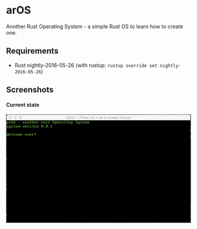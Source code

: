 # arOS
Another Rust Operating System - a simple Rust OS to learn how to create one.

## Requirements

*	Rust nightly-2016-05-26 (with rustup: `rustup override set nightly-2016-05-26`)

## Screenshots

#### Current state

![state 1][state_1]

[state_1]: img/current_state_1.jpg
